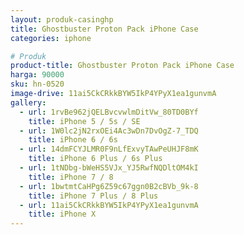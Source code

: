 ```yaml
---
layout: produk-casinghp
title: Ghostbuster Proton Pack iPhone Case
categories: iphone

# Produk
product-title: Ghostbuster Proton Pack iPhone Case
harga: 90000
sku: hn-0520
image-drive: 11ai5CkCRkkBYW5IkP4YPyX1ea1gunvmA
gallery:
  - url: 1rvBe962jQELBvcvwlmDitVw_80TD0BYf
    title: iPhone 5 / 5s / SE
  - url: 1W0lc2jN2rxOEi4Ac3wDn7DvOgZ-7_TDQ
    title: iPhone 6 / 6s
  - url: 14dmFCYJLMR0F9nLfExvyTAwPeUHJF8mK
    title: iPhone 6 Plus / 6s Plus
  - url: 1tNDbg-bWeHS5VJx_YJ5RwfNQDltOM4kI
    title: iPhone 7 / 8
  - url: 1bwtmtCaHPg6Z59c67ggn0B2cBVb_9k-8
    title: iPhone 7 Plus / 8 Plus
  - url: 11ai5CkCRkkBYW5IkP4YPyX1ea1gunvmA
    title: iPhone X
---
```

